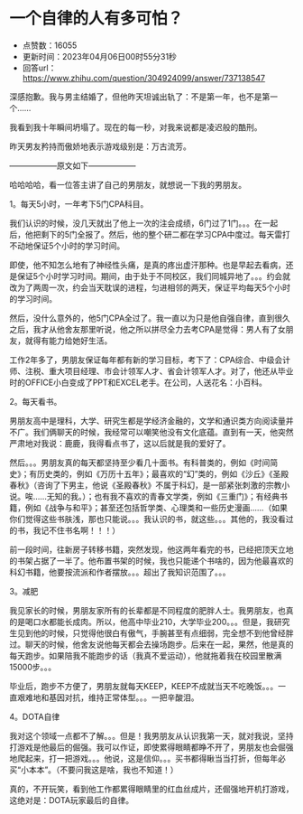 # 一个自律的人有多可怕？
- 点赞数：16055
- 更新时间：2023年04月06日00时55分31秒
- 回答url：https://www.zhihu.com/question/304924099/answer/737138547
<body>
 <p data-pid="zKi87FIg">深感抱歉。我与男主结婚了，但他昨天坦诚出轨了：不是第一年，也不是第一个……</p>
 <p data-pid="mQMjMwrl">我看到我十年瞬间坍塌了。现在的每一秒，对我来说都是凌迟般的酷刑。</p>
 <p data-pid="kargsb7c">昨天男友矜持而傲娇地表示游戏级别是：万古流芳。</p>
 <p data-pid="K8IwVxa3">——————原文如下——————</p>
 <p data-pid="lE5wsZ67">哈哈哈哈，看一位答主讲了自己的男朋友，就想说一下我的男朋友。</p>
 <p data-pid="tJqDqjKd">1。每天5小时，一年考下5门CPA科目。</p>
 <p data-pid="OfG_1m7a">我们认识的时候，没几天就出了他上一次的注会成绩，6门过了1门。。。在一起后，他把剩下的5门全报了。然后，他的整个研二都在学习CPA中度过。每天雷打不动地保证5个小时的学习时间。</p>
 <p data-pid="XNMMun7-">即使，他不知怎么地有了神经性头痛，是真的疼出虚汗那种。也是早起去看病，还是保证5个小时学习时间。期间，由于处于不同校区，我们同城异地了。。。约会就改为了两周一次，约会当天耽误的进程，匀进相邻的两天，保证平均每天5个小时的学习时间。</p>
 <p data-pid="uHBfk9ZP">然后，没什么意外的，他5门CPA全过了。我一直以为只是他自强自律，直到很久之后，我才从他舍友那里听说，他之所以拼尽全力去考CPA是觉得：男人有了女朋友，就得有能力给她好生活。</p>
 <p data-pid="FdUVgOXv">工作2年多了，男朋友保证每年都有新的学习目标，考下了：CPA综合、中级会计师、注税、重大项目经理、市会计领军人才、省会计领军人才。对了，他还从毕业时的OFFICE小白变成了PPT和EXCEL老手。在公司，人送花名：小百科。</p>
 <p data-pid="Ba3YM0tF">2。每天看书。</p>
 <p data-pid="rDmctVbK">男朋友高中是理科，大学、研究生都是学经济金融的，文学和通识类方向阅读量并不广。我们俩聊天的时候，我经常可以嘲笑他没有文化底蕴。直到有一天，他突然严肃地对我说：鹿鹿，我得看点书了，这以后就是我的爱好了。</p>
 <p data-pid="djW2hY7S">然后。。。男朋友真的每天都坚持至少看几十面书。有科普类的，例如《时间简史》；有历史类的，例如《万历十五年》；最喜欢的“幻”类的，例如《沙丘》《圣殿春秋》（咨询了下男主，他说《圣殿春秋》不属于科幻，是一部紧张刺激的宗教小说。唉……无知的我。）；也有我不喜欢的青春文学类，例如《三重门》；有经典书籍，例如《战争与和平》；甚至还包括哲学类、心理类和一些历史漫画……（如果你们觉得这些书肤浅，那也只能说。。。我认识的书，就这些。。。其他的，我没看过的书，我记不住书名啊！！！）</p>
 <p data-pid="cNj9Dja9">前一段时间，往新房子转移书籍，突然发现，他这两年看完的书，已经把顶天立地的书架占据了一半了。他布置书架的时候，我也只能递个书啥的，因为他最喜欢的科幻书籍，他要按流派和作者摆放。。。超出了我知识范围了。。。</p>
 <p data-pid="WDczEtj1">3。减肥</p>
 <p data-pid="U0GEzDCi">我见家长的时候，男朋友家所有的长辈都是不同程度的肥胖人士。我男朋友，也真的是喝口水都能长成肉。所以，他高中毕业210，大学毕业200。。。但是，我研究生见到他的时候，只觉得他很白有傲气，手腕甚至有点细弱，完全想不到他曾经胖过。聊天的时候，他舍友说他每天都会去操场跑步。后来在一起，果然，他是真的每天跑步。如果陪我不能跑步的话（我真不爱运动），他就拖着我在校园里散满15000步。。。</p>
 <p data-pid="e4ASN3tV">毕业后，跑步不方便了，男朋友就每天KEEP，KEEP不成就当天不吃晚饭。。。一直艰难地和基因对抗，维持正常体型。。。一把辛酸泪。</p>
 <p data-pid="HFUZ8Imb">4。DOTA自律</p>
 <p data-pid="gmr-K4NN">我对这个领域一点都不了解。。。但是！我男朋友从认识我第一天，就对我说，坚持打游戏是他最后的倔强。我可以作证，即使累得眼睛都睁不开了，男朋友也会倔强地爬起来，打一把游戏。。。他说，这是信仰。。。买书都得瞅当当打折，但每年必买“小本本”。（不要问我这是啥，我也不知道！）</p>
 <p data-pid="NHbXDdwG">真的，不开玩笑，看到他工作都累得眼睛里的红血丝成片，还倔强地开机打游戏，这绝对是：DOTA玩家最后的自律。</p>
</body>